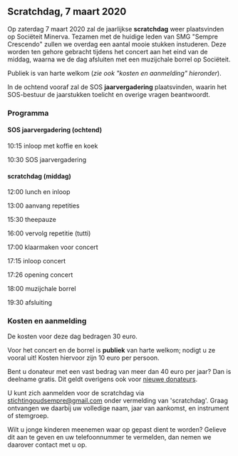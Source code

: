## Scratchdag, 7 maart 2020

Op zaterdag 7 maart 2020 zal de jaarlijkse **scratchdag** weer plaatsvinden op Sociëteit Minerva. Tezamen met de huidige leden van SMG "Sempre Crescendo" zullen we overdag een aantal mooie stukken instuderen. Deze worden ten gehore gebracht tijdens het concert aan het eind van de middag, waarna we de dag afsluiten met een muzijchale borrel op Sociëteit.

Publiek is van harte welkom (*zie ook "kosten en aanmelding" hieronder*).

In de ochtend vooraf zal de SOS **jaarvergadering** plaatsvinden, waarin het SOS-bestuur de jaarstukken toelicht en overige vragen beantwoordt.

### Programma

#### SOS jaarvergadering (ochtend)

10:15 inloop met koffie en koek

10:30 SOS jaarvergadering

#### scratchdag (middag)

12:00 lunch en inloop

13:00 aanvang repetities

15:30 theepauze

16:00 vervolg repetitie (tutti)

17:00 klaarmaken voor concert

17:15 inloop concert

17:26 opening concert

18:00 muzijchale borrel

19:30 afsluiting

### Kosten en aanmelding

De kosten voor deze dag bedragen 30 euro.

Voor het concert en de borrel is **publiek** van harte welkom; nodigt u ze vooral uit! Kosten hiervoor zijn 10 euro per persoon.

Bent u donateur met een vast bedrag van meer dan 40 euro per jaar? Dan is deelname gratis. Dit geldt overigens ook voor [nieuwe donateurs](/meer-info/donateur-worden).

U kunt zich aanmelden voor de scratchdag via [stichtingoudsempre@gmail.com](mailto:stichtingoudsempre@gmail.com) onder vermelding van 'scratchdag'. Graag ontvangen we daarbij uw volledige naam, jaar van aankomst, en instrument of stemgroep.

Wilt u jonge kinderen meenemen waar op gepast dient te worden? Gelieve dit aan te geven en uw telefoonnummer te vermelden, dan nemen we daarover contact met u op.
